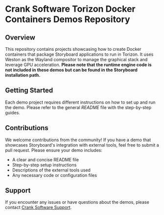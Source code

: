 # Crank Software Torizon Docker Containers Demos Repository

## Overview
This repository contains projects showcasing how to create Docker containers that package Storyboard applications to run in Torizon. It uses Weston as the Wayland compositor to manage the graphical stack and leverage GPU acceleration.
**Please note that the runtime engine code is not included in these demos but can be found in the Storyboard installation path.**

## Getting Started

Each demo project requires  different instructions on how to set up and run the demo. Please refer to the general *README* file with the step-by-step guides.

## Contributions

We welcome contributions from the community! If you have a demo that showcases Storyboard's integration with external tools, feel free to submit a pull request. Please ensure your demo includes:

- A clear and concise README file
- Step-by-step setup instructions
- Descriptions of the external tools used
- Any necessary code or configuration files

## Support

If you encounter any issues or have questions about the demos, please contact [Crank Software Support](https://support.cranksoftware.com/hc/en-us/requests/new).



